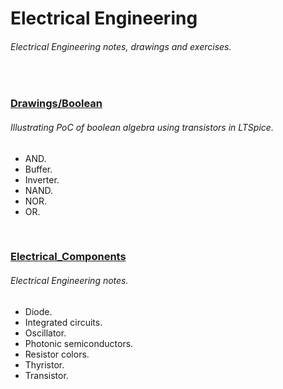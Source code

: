 # Electrical Engineering
###### _Electrical Engineering notes, drawings and exercises._

<br/>

### [Drawings/Boolean](https://github.com/r00m3/EE/tree/main/Drawings/Boolean)
###### _Illustrating PoC of boolean algebra using transistors in LTSpice._

- AND.
- Buffer.
- Inverter.
- NAND.
- NOR.
- OR.

<br/>

### [Electrical_Components](https://github.com/r00m3/EE/tree/main/Electrical_Components)
###### _Electrical Engineering notes._

- Diode.
- Integrated circuits.
- Oscillator.
- Photonic semiconductors.
- Resistor colors.
- Thyristor.
- Transistor.

